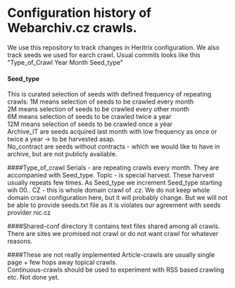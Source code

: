 Configuration history of Webarchiv.cz crawls.
==============

We use this repository to track changes in Heritrix configuration. We also track seeds we used for earch crawl. Usual commits looks like this "Type_of_Crawl Year Month Seed_type"  

#### Seed_type 
This is curated selection of seeds with defined frequency of repeating crawls:
1M means selection of seeds to be crawled every month  
2M means selection of seeds to be crawled every other month  
6M means selection of seeds to be crawled twice a year  
12M means selection of seeds to be crawled once a year   
Archive_IT are seeds acquired last month with low frequency as once or twice a year -> to be harvested asap.  
No_contract are seeds without contracts - which we would like to have in archive, but are not publicly available.

####Type_of_crawl
Serials - are repeating crawls every month. They are accompanied with Seed_type.
Topic - is special harvest. These harvest usually repeats few times. As Seed_type we increment Seed_type starting wih 00.. 
CZ - this is whole domain crawl of .cz. We do not keep whole domain crawl configuration here, but it will probably change. But we will not be able to provide seeds.txt file as it is violates our agreement with seeds provider nic.cz


####Shared-conf directory 
It contains text files shared among all crawls. There are sites we promised not crawl or do not want crawl for whatever reasons.  

####These are not really implemented
Article-crawls are usually single page + few hops away topical crawls.  
Continuous-crawls should be used to experiment with RSS based crawling etc. Not done yet.  
